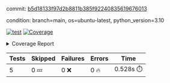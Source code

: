 commit: [b5d18133f97d2b8811b385f92240835619676013](https://github.com/rcmdnk/pyproject-pre-commit/tree/b5d18133f97d2b8811b385f92240835619676013)

condition: branch=main, os=ubuntu-latest, python_version=3.10

[![test](https://github.com/rcmdnk/pyproject-pre-commit/actions/workflows/test.yml/badge.svg)](https://github.com/rcmdnk/pyproject-pre-commit/actions/runs/6217117061)
<a href="https://github.com/rcmdnk/pyproject-pre-commit/blob/b5d18133f97d2b8811b385f92240835619676013/README.md"><img alt="Coverage" src="https://img.shields.io/badge/Coverage-95%25-brightgreen.svg" /></a><details><summary>Coverage Report </summary><table><tr><th>File</th><th>Stmts</th><th>Miss</th><th>Cover</th><th>Missing</th></tr><tbody><tr><td colspan="5"><b>src/pyproject_pre_commit</b></td></tr><tr><td>&nbsp; &nbsp;<a href="https://github.com/rcmdnk/pyproject-pre-commit/blob/b5d18133f97d2b8811b385f92240835619676013/src/pyproject_pre_commit/pyproject_pre_commit.py">pyproject_pre_commit.py</a></td><td>18</td><td>1</td><td>94%</td><td><a href="https://github.com/rcmdnk/pyproject-pre-commit/blob/b5d18133f97d2b8811b385f92240835619676013/src/pyproject_pre_commit/pyproject_pre_commit.py#L91">91</a></td></tr><tr><td><b>TOTAL</b></td><td><b>22</b></td><td><b>1</b></td><td><b>95%</b></td><td>&nbsp;</td></tr></tbody></table></details>

| Tests | Skipped | Failures | Errors | Time |
| ----- | ------- | -------- | -------- | ------------------ |
| 5 | 0 :zzz: | 0 :x: | 0 :fire: | 0.528s :stopwatch: |

